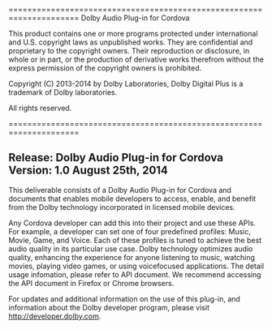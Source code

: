 ===================================================================== 
                Dolby Audio Plug-in for Cordova                
                          

  This product contains one or more programs protected under 
  international and U.S. copyright laws as unpublished works. They 
  are confidential and proprietary to the copyright owners. Their 
  reproduction or disclosure, in whole or in part, or the production 
  of derivative works therefrom without the express permission of 
  the copyright owners is prohibited.

  Copyright (C) 2013-2014 by Dolby Laboratories,
  Dolby Digital Plus is a trademark of Dolby laboratories.

  All rights reserved.

===================================================================== 

Release: Dolby Audio Plug-in for Cordova
         Version: 1.0 
	     August 25th, 2014
-------------------------

This deliverable consists of a Dolby Audio Plug-in for Cordova and documents 
that enables mobile developers to access, enable, and benefit from the 
Dolby technology incorporated in licensed mobile devices.

Any Cordova developer can add this into their project and use these APIs. For example, a developer 
can set one of four predefined profiles: Music, Movie, Game, and Voice. Each of
these profiles is tuned to achieve the best audio quality in its particular 
use case. Dolby technology optimizes audio quality, enhancing the experience 
for anyone listening to music, watching movies, playing video games, or using 
voicefocused applications. The detail usage infomation, please refer to API document.
We recommend accessing the API document in Firefox or Chrome browsers.

For updates and additional information on the use of this plug-in, and information about
the Dolby developer program, please visit http://developer.dolby.com.